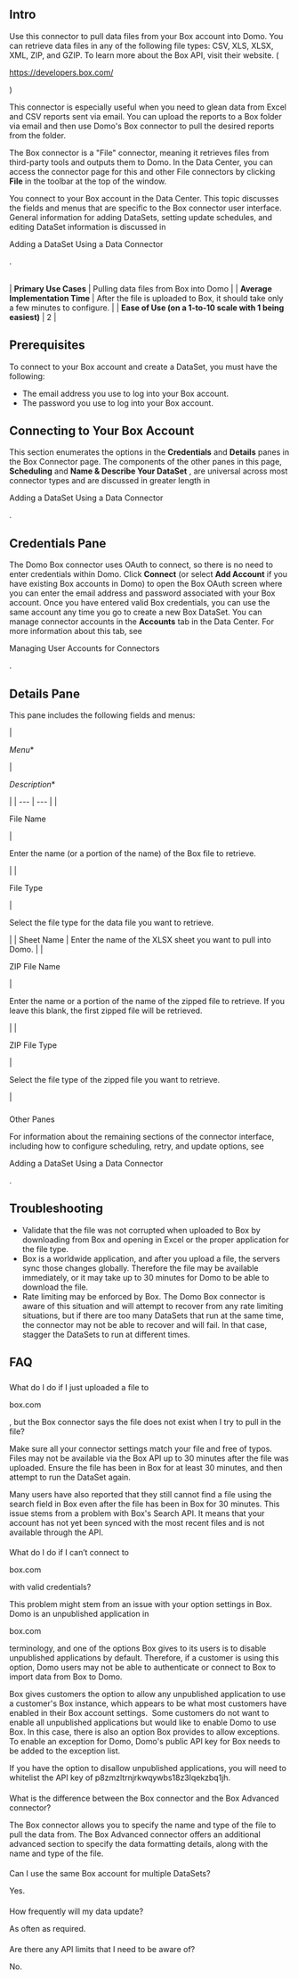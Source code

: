 

Intro
-------


 Use this connector to pull data files from your Box account into Domo. You can retrieve data files in any of the following file types: CSV, XLS, XLSX, XML, ZIP, and GZIP. To learn more about the Box API, visit their website. (

https://developers.box.com/

)


 This connector is especially useful when you need to glean data from Excel and CSV reports sent via email. You can upload the reports to a Box folder via email and then use Domo's Box connector to pull the desired reports from the folder.

The Box connector is a "File" connector, meaning it retrieves files from third-party tools and outputs them to Domo. In the Data Center, you can access the connector page for this and other File connectors by clicking
 **File**
 in the toolbar at the top of the window.

You connect to your Box account in the Data Center. This topic discusses the fields and menus that are specific to the Box connector user interface. General information for adding DataSets, setting update schedules, and editing DataSet information is discussed in

Adding a DataSet Using a Data Connector

.


|  |  |
| --- | --- |
|
**Primary Use Cases**
 |
 Pulling data files from Box into Domo
  |
|
**Average Implementation Time**
 |
 After the file is uploaded to Box, it should take only a few minutes to configure.
  |
|
**Ease of Use (on a 1-to-10 scale with 1 being easiest)**
 |
 2
  |


 Prerequisites
----------------


 To connect to your Box account and create a DataSet, you must have the following:


* The email address you use to log into your Box account.
* The password you use to log into your Box account.


 Connecting to Your Box Account
---------------------------------


 This section enumerates the options in the
 **Credentials**
 and
 **Details**
 panes in the Box Connector page. The components of the other panes in this page,
 **Scheduling**
 and
 **Name & Describe Your DataSet**
 , are universal across most connector types and are discussed in greater length in

Adding a DataSet Using a Data Connector

.


 Credentials Pane
-------------------


 The Domo Box connector uses OAuth to connect, so there is no need to enter credentials within Domo. Click
 **Connect**
 (or select
 **Add Account**
 if you have existing Box accounts in Domo) to open the Box OAuth screen where you can enter the email address and password associated with your Box account. Once you have entered valid Box credentials, you can use the same account any time you go to create a new Box DataSet. You can manage connector accounts in the
 **Accounts**
 tab in the Data Center. For more information about this tab, see

Managing User Accounts for Connectors

.


 Details Pane
---------------


 This pane includes the following fields and menus:


|

*Menu**

|

*Description**

|
| --- | --- |
|

File Name

|

Enter the name (or a portion of the name) of the Box file to retrieve.

|
|

File Type

|

Select the file type for the data file you want to retrieve.

|
|
 Sheet Name
  |
 Enter the name of the XLSX sheet you want to pull into Domo.
  |
|

ZIP File Name

|

Enter the name or a portion of the name of the zipped file to retrieve. If you leave this blank, the first zipped file will be retrieved.

|
|

ZIP File Type

|

Select the file type of the zipped file you want to retrieve.

|


###
 Other Panes

For information about the remaining sections of the connector interface, including how to configure scheduling, retry, and update options, see

Adding a DataSet Using a Data Connector

.


 Troubleshooting
-----------------


* Validate that the file was not corrupted when uploaded to Box by downloading from Box and opening in Excel or the proper application for the file type.
* Box is a worldwide application, and after you upload a file, the servers sync those changes globally. Therefore the file may be available immediately, or it may take up to 30 minutes for Domo to be able to download the file.
* Rate limiting may be enforced by Box. The Domo Box connector is aware of this situation and will attempt to recover from any rate limiting situations, but if there are too many DataSets that run at the same time, the connector may not be able to recover and will fail. In that case, stagger the DataSets to run at different times.

FAQ
-----


#####
 What do I do if I just uploaded a file to

box.com

, but the Box connector says the file does not exist when I try to pull in the file?

Make sure all your connector settings match your file and free of typos. Files may not be available via the Box API up to 30 minutes after the file was uploaded. Ensure the file has been in Box for at least 30 minutes, and then attempt to run the DataSet again.


 Many users have also reported that they still cannot find a file using the search field in Box even after the file has been in Box for 30 minutes. This issue stems from a problem with Box's Search API. It means that your account has not yet been synced with the most recent files and is not available through the API.

####
 What do I do if I can’t connect to

box.com

with valid credentials?

This problem might stem from an issue with your option settings in Box. Domo is an unpublished application in

box.com

terminology, and one of the options Box gives to its users is to disable unpublished applications by default. Therefore, if a customer is using this option, Domo users may not be able to authenticate or connect to Box to import data from Box to Domo.


 Box gives customers the option to allow any unpublished application to use a customer's Box instance, which appears to be what most customers have enabled in their Box account settings.  Some customers do not want to enable all unpublished applications but would like to enable Domo to use Box. In this case, there is also an option Box provides to allow exceptions. To enable an exception for Domo, Domo's public API key for Box needs to be added to the exception list.


 If you have the option to disallow unpublished applications, you will need to whitelist the API key of p8zmzltrnjrkwqywbs18z3lqekzbq1jh.

####
 What is the difference between the Box connector and the Box Advanced connector?

The Box connector allows you to specify the name and type of the file to pull the data from. The Box Advanced connector offers an additional advanced section to specify the data formatting details, along with the name and type of the file.

####
 Can I use the same Box account for multiple DataSets?

Yes.

####
 How frequently will my data update?

As often as required.

####
 Are there any API limits that I need to be aware of?

No.

